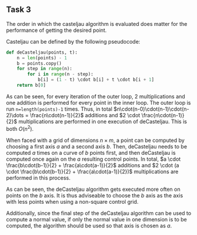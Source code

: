 ## Task 3
The order in which the casteljau algorithm is evaluated does matter for the performance of getting the desired point.

Casteljau can be defined by the following pseudocode:
```python
def deCasteljau(points, t):
    n = len(points) - 1
    b = points.copy()
    for step in range(n):
        for i in range(n - step):
            b[i] = (1 - t) \cdot b[i] + t \cdot b[i + 1]
    return b[0]
```
As can be seen, for every iteration of the outer loop, 2 multiplications and one addition is performed for every point in the inner loop. The outer loop is run `n=length(points)-1` times. Thus, in total
$n\cdot(n-0)\cdot(n-1)\cdot(n-2)\dots = \frac{n\cdot(n-1)}{2}$ additions and $2 \cdot \frac{n\cdot(n-1)}{2}$ multiplications are performed in one execution of deCasteljau. This is both $O(n^2)$.

When faced with a grid of dimensions $n \times m$, a point can be computed by choosing a first axis $a$ and a second axis $b$. Then, deCasteljau needs to be computed $a$ times on a curve of $b$ points first, and then deCasteljau is computed once again on the $a$ resulting control points. In total,
$a \cdot \frac{b\cdot(b-1)}{2} + \frac{a\cdot(a-1)}{2}$ additions and $2 \cdot (a \cdot \frac{b\cdot(b-1)}{2} + \frac{a\cdot(a-1)}{2})$ multiplications are performed in this process.

As can be seen, the deCasteljau algorithm gets executed more often on points on the $b$ axis. It is thus adviseable to choose the $b$ axis as the axis with less points when using a non-square control grid.

Additionally, since the final step of the deCasteljau algorithm can be used to compute a normal value, if only the normal value in one dimension is to be computed, the algorithm should be used so that axis is chosen as $a$.